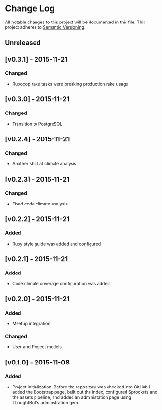 # Change Log
All notable changes to this project will be documented in this file.
This project adheres to [Semantic Versioning](http://semver.org/).

## Unreleased

## [v0.3.1] - 2015-11-21
### Changed
- Rubocop rake tasks were breaking production rake usage

## [v0.3.0] - 2015-11-21
### Changed
- Transition to PostgreSQL

## [v0.2.4] - 2015-11-21
### Changed
- Another shot at climate analysis

## [v0.2.3] - 2015-11-21
### Changed
- Fixed code climate analysis

## [v0.2.2] - 2015-11-21
### Added
- Ruby style guide was added and configured

## [v0.2.1] - 2015-11-21
### Added
- Code climate coverage configuration was added

## [v0.2.0] - 2015-11-21
### Added
- Meetup integration

### Changed
- User and Project models

## [v0.1.0] - 2015-11-08

### Added
- Project initialization. Before the repository was checked into GitHub I added the Bootstrap page, built out the index, configured Sprockets and the assets pipeline, and added an administation page using ThoughtBot's adminstration gem.
